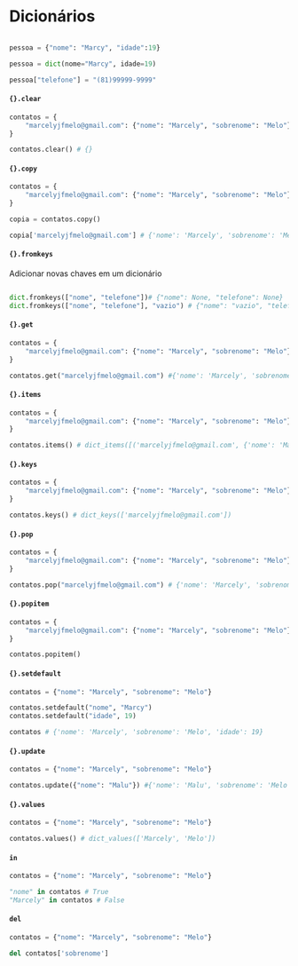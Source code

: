 # Dicionários

```python

pessoa = {"nome": "Marcy", "idade":19}

pessoa = dict(nome="Marcy", idade=19)

pessoa["telefone"] = "(81)99999-9999"

```

#### `{}.clear`

```py
contatos = {
    "marcelyjfmelo@gmail.com": {"nome": "Marcely", "sobrenome": "Melo"}
}

contatos.clear() # {}

```
#### `{}.copy`

```py
contatos = {
    "marcelyjfmelo@gmail.com": {"nome": "Marcely", "sobrenome": "Melo"}
}

copia = contatos.copy()

copia['marcelyjfmelo@gmail.com'] # {'nome': 'Marcely', 'sobrenome': 'Melo'}

```

#### `{}.fromkeys`

Adicionar novas chaves em um dicionário

```py

dict.fromkeys(["nome", "telefone"])# {"nome": None, "telefone": None}
dict.fromkeys(["nome", "telefone"], "vazio") # {"nome": "vazio", "telefone":"vazio"}
```

#### `{}.get`

```py
contatos = {
    "marcelyjfmelo@gmail.com": {"nome": "Marcely", "sobrenome": "Melo"}
}

contatos.get("marcelyjfmelo@gmail.com") #{'nome': 'Marcely', 'sobrenome': 'Melo'}

```

#### `{}.items`

```py
contatos = {
    "marcelyjfmelo@gmail.com": {"nome": "Marcely", "sobrenome": "Melo"}
}

contatos.items() # dict_items([('marcelyjfmelo@gmail.com', {'nome': 'Marcely', 'sobrenome': 'Melo'})])        

```

#### `{}.keys`

```py
contatos = {
    "marcelyjfmelo@gmail.com": {"nome": "Marcely", "sobrenome": "Melo"}
}

contatos.keys() # dict_keys(['marcelyjfmelo@gmail.com'])      
```

#### `{}.pop`

```py
contatos = {
    "marcelyjfmelo@gmail.com": {"nome": "Marcely", "sobrenome": "Melo"}
}

contatos.pop("marcelyjfmelo@gmail.com") # {'nome': 'Marcely', 'sobrenome': 'Melo'}
```

#### `{}.popitem`

```py
contatos = {
    "marcelyjfmelo@gmail.com": {"nome": "Marcely", "sobrenome": "Melo"}
}

contatos.popitem() 
```

#### `{}.setdefault`

```py
contatos = {"nome": "Marcely", "sobrenome": "Melo"}

contatos.setdefault("nome", "Marcy")
contatos.setdefault("idade", 19)

contatos # {'nome': 'Marcely', 'sobrenome': 'Melo', 'idade': 19}
```

#### `{}.update`

```py
contatos = {"nome": "Marcely", "sobrenome": "Melo"}

contatos.update({"nome": "Malu"}) #{'nome': 'Malu', 'sobrenome': 'Melo'}
```
#### `{}.values`

```py
contatos = {"nome": "Marcely", "sobrenome": "Melo"}

contatos.values() # dict_values(['Marcely', 'Melo'])
```

#### `in`

```py
contatos = {"nome": "Marcely", "sobrenome": "Melo"}

"nome" in contatos # True
"Marcely" in contatos # False

```

#### `del`

```py
contatos = {"nome": "Marcely", "sobrenome": "Melo"}

del contatos['sobrenome']

```